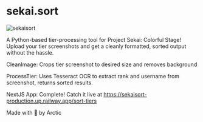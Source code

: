 # sekai.sort
![sekaisort](https://github.com/user-attachments/assets/243f31a1-9604-4d6e-8c91-3190ef0d02aa)

A Python-based tier-processing tool for Project Sekai: Colorful Stage! Upload your tier screenshots and get a cleanly formatted, sorted output without the hassle.

CleanImage: Crops tier screenshot to desired size and removes background

ProcessTier: Uses Tesseract OCR to extract rank and username from screenshot, returns sorted results.

NextJS App: Complete! Catch it live at https://sekaisort-production.up.railway.app/sort-tiers

Made with 💖 by Arctic
